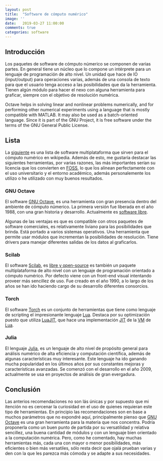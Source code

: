 ```yaml
---
layout: post
title:  "Software de cómputo numérico"
image: ''
date:   2019-03-27 11:00:00
comments: true
categories: software
---
```


## Introducción

Los paquetes de software de cómputo númerico se componen de varias partes. En
general tiene un núcleo que lo compone un intérprete para un lenguaje de
programación de alto nivel. Un unidad que hace de IO (input/output) para
operaciones varias, además de una consola de texto para que el usuario tenga
acceso a las posibilidades que da la herramienta. Tienen algún módulo para hacer
el nexo con alguna herramienta para graficar, siempre con el objetivo de
resolución numérica.

 Octave helps in solving linear and nonlinear problems numerically, and for
 performing other numerical experiments using a language that is mostly
 compatible with MATLAB. It may also be used as a batch-oriented language.
 Since it is part of the GNU Project, it is free software under the terms of the
 GNU General Public License. 

## Lista

La [siguiente](https://en.wikipedia.org/wiki/List_of_numerical-analysis_software)
es una lista de software multiplataforma que sirven para el cómputo numérico en
wikipedia.
Además de esto, me gustaría destacar las siguientes herramientas, por varias
razones, las más importantes serían su licencia que los convierten en
[FOSS](https://en.wikipedia.org/wiki/Free_and_open-source_software), lo que los
alinean perfectamente con el uso universitario y el entorno académico, además
personalemente los utilizo o he utilizado con muy buenos resultados.

### GNU Octave

El software [GNU Octave](https://www.gnu.org/software/octave/), es una
herramienta con gran presencia dentro del ambiente de cómputo númerico. La
primera versión fue liberada en el año 1988, con una gran historia y desarrollo.
Actualmente es [software libre](https://es.wikipedia.org/wiki/Software_libre).

Algunas de las ventajas es que es compatible con otros paquetes de software
comerciales, es relativamente liviano para las posibilidades que brinda. Está
portado a varios sistemas operativos. Una herramienta que permite usar módulos
que incrementan la posibilidades de resolución. Tiene drivers para manejar
diferentes salidas de los datos al graficarlos.

### Scilab

El software [Scilab](http://www.scilab.org/), es [libre y open-source](https://en.wikipedia.org/wiki/Free_and_open-source_software)
es también un paquete multiplataforma de alto nivel con un lenguaje de
programación orientado a cómputo numérico. Por defecto viene con un front-end
visual intentando proveer más sencillez de uso. Fue creado en el año 1990, a lo
largo de los años se han ido haciendo cargo de su desarrollo diferentes
consorcios.

### Torch

El software [Torch](http://torch.ch/) es un conjunto de herramientas que tiene
como lenguaje de scripting el impresionante lenguaje [Lua](https://www.lua.org/).
Destaca por su optimización puesto que utiliza [LuaJIT](https://luajit.org/),
que hace una implementación [JIT](https://en.wikipedia.org/wiki/Just-in-time_compilation)
de la [VM](https://en.wikipedia.org/wiki/Virtual_machine) de [Lua](https://www.lua.org/).

### Julia

El lenguaje [Julia](https://julialang.org/), es un lenguaje de alto nivel de
propósito general para análisis numérico de alta eficiencia y computación
científica, además de algunas características muy interesante. Este lenguaje ha
ido ganando mucha popularidad en los últimos años por sus constantes mejoras y
características avanzadas. Se comenzó con el desarrollo en el año 2009,
actualmente se usa en proyectos de análisis de gran evergadura.

## Conclusión

Las anterios recomendaciones no son lás únicas y por supuesto que mi itención no
es cercenar la curiosidad en el uso de quienes requieran este tipo de
herramientas. En principio las recomendaciones son en base a muchos parámetros
que no expondré aquí, principalmente pienso que [GNU Octave](https://www.gnu.org/software/octave/)
es una gran herramienta para la materia que nos concentra. Podría proponerla
como un buen punto de partida por su versatilidad y relativa sencillez, una
buena cantidad de módulos y con un lenguaje bien orientado a la computación
numérica.
Pero, como he comentado, hay muchas herramientas más, cada una con mayor o menor
posibilidades, más eficientes o bien más versatiles, sólo resta decir que
ojalá prueban varias y den con la que les parezca más cómoda y se adapte a sus
necesidades.
